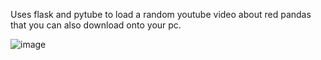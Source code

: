 Uses flask and pytube to load a random youtube video about red pandas that you can also download onto your pc.

![image](https://github.com/niteazi/red-panda-generate-video/assets/130102204/aa9c9724-2cd8-4f34-92b1-b9ae73d0cf20)
